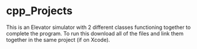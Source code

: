 # cpp_Projects
This is an Elevator simulator with 2 different classes functioning together to complete the program. To run this download all of the files and link them together in the same project (if on Xcode). 
